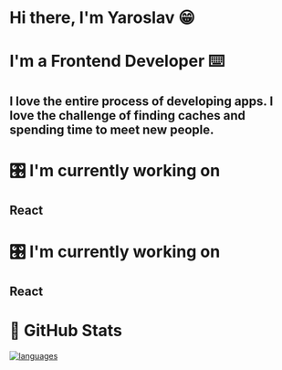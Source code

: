 # Hi there, I'm Yaroslav  😁
# I'm a Frontend Developer  ⌨️
## I love the entire process of developing apps. I love the challenge of finding caches and spending time to meet new people.
# 🎛 I'm currently working on
## React
# 🎛 I'm currently working on
## React
# 🥬  GitHub Stats 

<!-- [![Yaroslav's github stats](https://github-readme-stats.vercel.app/api?username=yaroslavx)](https://github.com/yaroslavx) -->
[![languages](https://github-readme-stats.vercel.app/api/top-langs/?username=yaroslavx&layout=compact&card_width=250&hide_border=true&theme=light)](https://github.com/anuraghazra/github-readme-stats)

